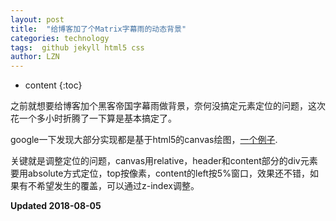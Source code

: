 ```yaml
---
layout: post
title:  "给博客加了个Matrix字幕雨的动态背景"
categories: technology
tags:  github jekyll html5 css 
author: LZN
---
```


* content
{:toc}

之前就想要给博客加个黑客帝国字幕雨做背景，奈何没搞定元素定位的问题，这次花一个多小时折腾了一下算是基本搞定了。

google一下发现大部分实现都是基于html5的canvas绘图，[一个例子](https://codepen.io/P3R0/pen/MwgoKv).

关键就是调整定位的问题，canvas用relative，header和content部分的div元素要用absolute方式定位，top按像素，content的left按5%窗口，效果还不错，如果有不希望发生的覆盖，可以通过z-index调整。

**Updated 2018-08-05**
